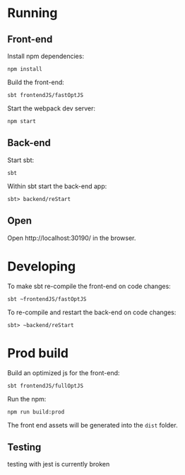 # Running

## Front-end

Install npm dependencies:

```
npm install
```

Build the front-end:

```
sbt frontendJS/fastOptJS
```

Start the webpack dev server:

```
npm start
```

## Back-end

Start sbt:

```
sbt
```

Within sbt start the back-end app:

```
sbt> backend/reStart
```

## Open 

Open http://localhost:30190/ in the browser.

# Developing

To make sbt re-compile the front-end on code changes:

```
sbt ~frontendJS/fastOptJS
```

To re-compile and restart the back-end on code changes:

```
sbt> ~backend/reStart
```

# Prod build

Build an optimized js for the front-end:

```
sbt frontendJS/fullOptJS
```

Run the npm:

```
npm run build:prod
```

The front end assets will be generated into the `dist` folder.

## Testing

testing with jest is currently broken
